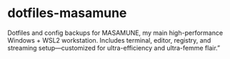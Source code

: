 # dotfiles-masamune
Dotfiles and config backups for MASAMUNE, my main high-performance Windows + WSL2 workstation. Includes terminal, editor, registry, and streaming setup—customized for ultra-efficiency and ultra-femme flair.”
